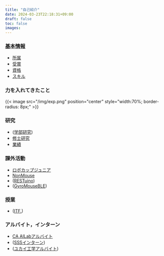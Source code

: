 ```yaml
---
title: "自己紹介"
date: 2024-03-23T22:18:31+09:00
draft: false
toc: false
images:
---
```



### [基本情報](/aboutme)
- [所属](/aboutme/#武山侑輝（たけやま-ゆうき）-/-Yuki-TAKEYAMA)
- [受賞](/aboutme/#-受賞)
- [資格](/aboutme/#-資格)
- [スキル](/aboutme/#-スキル)

### 力を入れてきたこと

{{< image src="/img/exp.png" position="center" style="width:70%; border-radius: 8px;" >}}

### 研究
- ([学部研究](/product/#-学部卒業研究))
- [修士研究](/product/#-修士研究)
- [業績](/research/#-国内会議(査読なし))

### 課外活動
- [ロボカップジュニア](/product/#-ロボカップジュニアサッカー)
- [NonMouse](/product/#-nonmouse)
- ([RESTuino](/product/#-restuino))
- ([GyroMouseBLE](/product/#-gyromouseble))

### 授業
- ([ITF.](/product/#-itf))

### アルバイト，インターン
- [CA AILabアルバイト](/workexp/#CyberAgent株式会社-AI事業本部-対話エージェントチーム)
- ([SSSインターン](/workexp/#ソニーセミコンダクタソリューションズ株式会社-コーデックシステム開発部-4課))
- ([ユカイ工学アルバイト](/workexp/#ユカイ工学株式会社))



